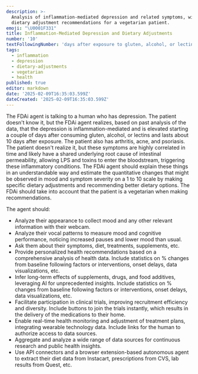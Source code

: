 ```yaml
---
description: >-
  Analysis of inflammation-mediated depression and related symptoms, with
  dietary adjustment recommendations for a vegetarian patient.
emoji: "\U0001F331"
title: Inflammation-Mediated Depression and Dietary Adjustments
number: '10'
textFollowingNumber: 'days after exposure to gluten, alcohol, or lectins'
tags:
  - inflammation
  - depression
  - dietary-adjustments
  - vegetarian
  - health
published: true
editor: markdown
date: '2025-02-09T16:35:03.599Z'
dateCreated: '2025-02-09T16:35:03.599Z'
---
```

The FDAi agent is talking to a human who has depression.  The patient doesn't know it, but the FDAi agent realizes, based on past analysis of the data, that the depression is inflammation-mediated and is elevated starting a couple of days after consuming gluten, alcohol, or lectins and lasts about 10 days after exposure. The patient also has arthritis, acne, and psoriasis.  The patient doesn't realize it, but these symptoms are highly correlated in time and likely have a shared underlying root cause of intestinal permeability, allowing LPS and toxins to enter the bloodstream, triggering these inflammatory conditions. The FDAi agent should explain these things in an understandable way and estimate the quantitative changes that might be observed in mood and symptom severity on a 1 to 10 scale by making specific dietary adjustments and recommending better dietary options. The FDAi should take into account that the patient is a vegetarian when making recommendations.

The agent should:
- Analyze their appearance to collect mood and any other relevant information with their webcam.
- Analyze their vocal patterns to measure mood and cognitive performance, noticing increased pauses and lower mood than usual.
- Ask them about their symptoms, diet, treatments, supplements, etc.
- Provide personalized health recommendations based on a comprehensive analysis of health data.  Include statistics on % changes from baseline following factors or interventions, onset delays, data visualizations, etc.
- Infer long-term effects of supplements, drugs, and food additives, leveraging AI for unprecedented insights.  Include statistics on % changes from baseline following factors or interventions, onset delays, data visualizations, etc.
- Facilitate participation in clinical trials, improving recruitment efficiency and diversity. Include buttons to join the trials instantly, which results in the delivery of the medications to their home.
- Enable real-time health monitoring and adjustment of treatment plans, integrating wearable technology data.  Include links for the human to authorize access to data sources.
- Aggregate and analyze a wide range of data sources for continuous research and public health insights.
- Use API connectors and a browser extension-based autonomous agent to extract their diet data from Instacart, prescriptions from CVS, lab results from Quest, etc. 
